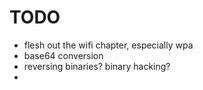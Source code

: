 # TODO

* flesh out the wifi chapter, especially wpa
* base64 conversion
* reversing binaries? binary hacking?
* 


